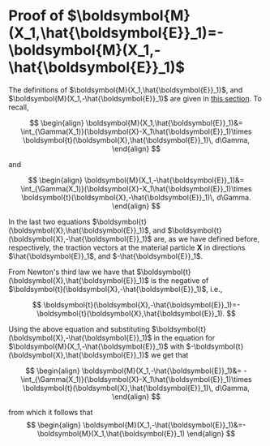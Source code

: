 # Proof of $\boldsymbol{M}(X_1,\hat{\boldsymbol{E}}_1)=-\boldsymbol{M}(X_1,-\hat{\boldsymbol{E}}_1)$

The definitions of $\boldsymbol{M}(X_1,\hat{\boldsymbol{E}}_1)$, and $\boldsymbol{M}(X_1,-\hat{\boldsymbol{E}}_1)$ are given in [this section](./MomentsOnCrosssection.md).  To recall,



$$
\begin{align}
\boldsymbol{M}(X_1,\hat{\boldsymbol{E}}_1)&=
\int_{\Gamma(X_1)}(\boldsymbol{X}-X_1\hat{\boldsymbol{E}}_1)\times \boldsymbol{t}(\boldsymbol{X},\hat{\boldsymbol{E}}_1)\, d\Gamma,
\end{align}
$$


and 


$$
\begin{align}
\boldsymbol{M}(X_1,-\hat{\boldsymbol{E}}_1)&=
\int_{\Gamma(X_1)}(\boldsymbol{X}-X_1\hat{\boldsymbol{E}}_1)\times \boldsymbol{t}(\boldsymbol{X},-\hat{\boldsymbol{E}}_1)\, d\Gamma.
\end{align}
$$


In the last two equations $\boldsymbol{t}(\boldsymbol{X},\hat{\boldsymbol{E}}_1)$, and $\boldsymbol{t}(\boldsymbol{X},-\hat{\boldsymbol{E}}_1)$ are, as we have defined before, respectively, the traction vectors at the material particle $\boldsymbol{X}$ in directions $\hat{\boldsymbol{E}}_1$, and $-\hat{\boldsymbol{E}}_1$.

From Newton's third law we have that $\boldsymbol{t}(\boldsymbol{X},\hat{\boldsymbol{E}}_1)$ is the negative of $\boldsymbol{t}(\boldsymbol{X},-\hat{\boldsymbol{E}}_1)$, i.e., 

$$
\boldsymbol{t}(\boldsymbol{X},-\hat{\boldsymbol{E}}_1)=-\boldsymbol{t}(\boldsymbol{X},\hat{\boldsymbol{E}}_1).
$$

Using the above equation and substituting $\boldsymbol{t}(\boldsymbol{X},-\hat{\boldsymbol{E}}_1)$ in the equation for $\boldsymbol{M}(X_1,-\hat{\boldsymbol{E}}_1)$ with $-\boldsymbol{t}(\boldsymbol{X},\hat{\boldsymbol{E}}_1)$ we get that

$$
\begin{align}
\boldsymbol{M}(X_1,-\hat{\boldsymbol{E}}_1)&=
-\int_{\Gamma(X_1)}(\boldsymbol{X}-X_1\hat{\boldsymbol{E}}_1)\times \boldsymbol{t}(\boldsymbol{X},\hat{\boldsymbol{E}}_1)\, d\Gamma,
\end{align}
$$

from which it follows that 
$$
\begin{align}
\boldsymbol{M}(X_1,-\hat{\boldsymbol{E}}_1)&=-\boldsymbol{M}(X_1,\hat{\boldsymbol{E}}_1)
\end{align}
$$